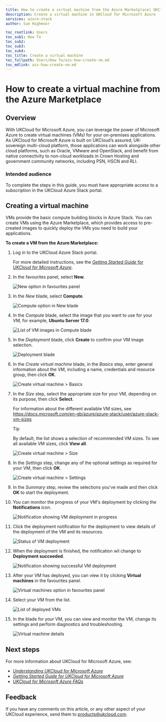 ```yaml
---
title: How to create a virtual machine from the Azure Marketplace| UKCloud Ltd
description: Create a virtual machine in UKCloud for Microsoft Azure
services: azure-stack
author: Sue Highmoor

toc_rootlink: Users
toc_sub1: How To
toc_sub2:
toc_sub3:
toc_sub4:
toc_title: Create a virtual machine
toc_fullpath: Users/How To/azs-how-create-vm.md
toc_mdlink: azs-how-create-vm.md
---
```


# How to create a virtual machine from the Azure Marketplace

## Overview

With UKCloud for Microsoft Azure, you can leverage the power of Microsoft Azure to create virtual machines (VMs) for your on-premises applications. As UKCloud for Microsoft Azure is built on UKCloud’s assured, UK-sovereign multi-cloud platform, those applications can work alongside other cloud platforms, such as Oracle, VMware and OpenStack, and benefit from native connectivity to non-cloud workloads in Crown Hosting and government community networks, including PSN, HSCN and RLI.

### Intended audience

To complete the steps in this guide, you must have appropriate access to a subscription in the UKCloud Azure Stack portal.

## Creating a virtual machine

VMs provide the basic compute building blocks in Azure Stack. You can create VMs using the Azure Marketplace, which provides access to pre-created images to quickly deploy the VMs you need to build your applications.

**To create a VM from the Azure Marketplace:**

1. Log in to the UKCloud Azure Stack portal.

   For more detailed instructions, see the [*Getting Started Guide for UKCloud for Microsoft Azure*](azs-gs.md).

2. In the favourites panel, select **New**.

    ![New option in favourites panel](images/azsp_newmenu.png)

3. In the *New* blade, select **Compute**.

    ![Compute option in New blade](images/azsp_newblade.png)

4. In the *Compute* blade, select the image that you want to use for your VM, for example, **Ubuntu Server 17.0**.

    ![List of VM images in Compute blade](images/azsp_computeblade.png)

5. In the *Deployment* blade, click **Create** to confirm your VM image selection.

    ![Deployment blade](images/azsp_deploymentblade.png)

6. In the *Create virtual machine* blade, in the *Basics* step, enter general information about the VM, including a name, credentials and resource group, then click **OK**.

    ![Create virtual machine > Basics](images/azsp_createvm_basics.png)

7. In the *Size* step, select the appropriate size for your VM, depending on its purpose, then click **Select**.

    For information about the different available VM sizes, see <https://docs.microsoft.com/en-gb/azure/azure-stack/user/azure-stack-vm-sizes>

    > [!TIP]
    > By default, the list shows a selection of recommended VM sizes. To see all available VM sizes, click **View all**.

    ![Create virtual machine > Size](images/azsp_createvm_size.png)

8. In the *Settings* step, change any of the optional settings as required for your VM, then click **OK**.

    ![Create virtual machine > Settings](images/azsp_createvm_settings.png)

9. In the *Summary* step, review the selections you've made and then click **OK** to start the deployment.

10. You can monitor the progress of your VM's deployment by clicking the **Notifications** icon.

    ![Notification showing VM deployment in progress](images/azsp_createvm_progress.png)

11. Click the deployment notification for the deployment to view details of the deployment of the VM and its resources.

    ![Status of VM deployment](images/azsp_createvm_deployment.png)

12. When the deployment is finished, the notification wil change to **Deployment succeeded**.

    ![Notification showing successful VM deployment](images/azsp_createvm_deployment_success.png)

13. After your VM has deployed, you can view it by clicking **Virtual machines** in the favourites panel.

    ![Virtual machines option in favourites panel](images/azsp_vmsmenu.png)

14. Select your VM from the list.

    ![List of deployed VMs](images/azsp_vmslist.png)

15. In the blade for your VM, you can view and monitor the VM, change its settings and perform diagnostics and troubleshooting.

    ![Virtual machine details](images/azsp_vmdetails.png)

## Next steps

For more information about UKCloud for Microsoft Azure, see:

- [*Understanding UKCloud for Microsoft Azure*](azs-ref-overview.md)
- [*Getting Started Guide for UKCloud for Microsoft Azure*](azs-gs.md)
- [*UKCloud for Microsoft Azure FAQs*](azs-faq.md)

## Feedback

If you have any comments on this article, or any other aspect of your UKCloud experience, send them to <products@ukcloud.com>.